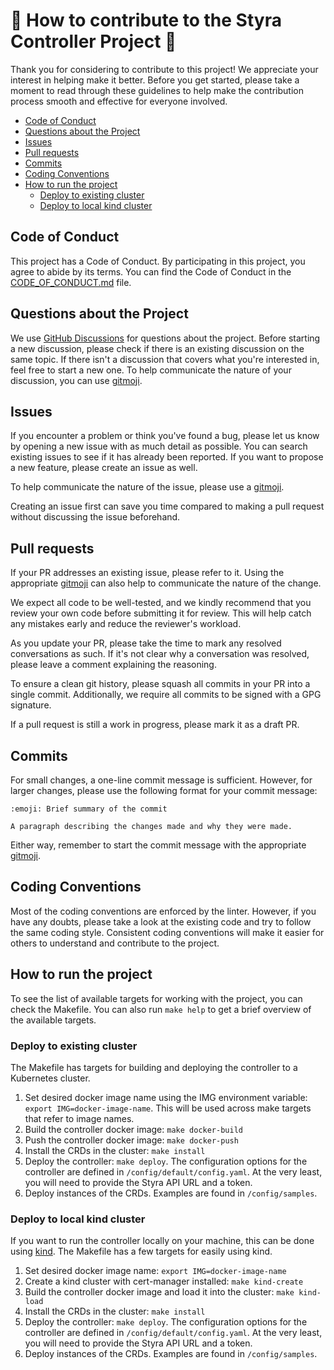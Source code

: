 # :star2: How to contribute to the Styra Controller Project :star2:

Thank you for considering to contribute to this project! We appreciate your
interest in helping make it better. Before you get started, please take a
moment to read through these guidelines to help make the contribution process
smooth and effective for everyone involved.

- [Code of Conduct](#code-of-conduct)
- [Questions about the Project](#questions-about-the-project)
- [Issues](#issues)
- [Pull requests](#pull-requests)
- [Commits](#commits)
- [Coding Conventions](#coding-conventions)
- [How to run the project](#how-to-run-the-project)
  - [Deploy to existing cluster](#deploy-to-existing-cluster)
  - [Deploy to local kind cluster](#deploy-to-local-kind-cluster)

## Code of Conduct

This project has a Code of Conduct. By participating in this project, you agree
to abide by its terms. You can find the Code of Conduct in the
[CODE_OF_CONDUCT.md](CODE_OF_CONDUCT.md) file.

## Questions about the Project

We use 
[GitHub Discussions](https://github.com/Bankdata/styra-controller/discussions)
for questions about the project. Before starting a new discussion, please check
if there is an existing discussion on the same topic. If there isn't a
discussion that covers what you're interested in, feel free to start a new one.
To help communicate the nature of your discussion, you can use
[gitmoji](https://gitmoji.dev/).

## Issues

If you encounter a problem or think you've found a bug, please let us know by
opening a new issue with as much detail as possible. You can search existing
issues to see if it has already been reported. If you want to propose a new
feature, please create an issue as well.

To help communicate the nature of the issue, please use a
[gitmoji](https://gitmoji.dev/).

Creating an issue first can save you time compared to making a pull request
without discussing the issue beforehand.

## Pull requests

If your PR addresses an existing issue, please refer to it. Using the
appropriate [gitmoji](https://gitmoji.dev/) can also help to communicate the
nature of the change.

We expect all code to be well-tested, and we kindly recommend that you review
your own code before submitting it for review. This will help catch any
mistakes early and reduce the reviewer's workload.

As you update your PR, please take the time to mark any resolved conversations
as such. If it's not clear why a conversation was resolved, please leave a
comment explaining the reasoning.

To ensure a clean git history, please squash all commits in your PR into a
single commit. Additionally, we require all commits to be signed with a GPG
signature.

If a pull request is still a work in progress, please mark it as a draft PR.

## Commits

For small changes, a one-line commit message is sufficient. However, for larger
changes, please use the following format for your commit message:

```
:emoji: Brief summary of the commit

A paragraph describing the changes made and why they were made.
```

Either way, remember to start the commit message with the appropriate
[gitmoji](https://gitmoji.dev/).

## Coding Conventions

Most of the coding conventions are enforced by the linter. However, if you have
any doubts, please take a look at the existing code and try to follow the same
coding style. Consistent coding conventions will make it easier for others to
understand and contribute to the project.

## How to run the project

To see the list of available targets for working with the project, you can
check the Makefile. You can also run `make help` to get a brief overview of the
available targets.

### Deploy to existing cluster

The Makefile has targets for building and deploying the controller to a
Kubernetes cluster.

1. Set desired docker image name using the IMG environment variable: `export
   IMG=docker-image-name`. This will be used across make targets that refer to
   image names.
2. Build the controller docker image: `make docker-build`
3. Push the controller docker image: `make docker-push`
4. Install the CRDs in the cluster: `make install`
5. Deploy the controller: `make deploy`. The configuration options for the
   controller are defined in `/config/default/config.yaml`. At the very least,
   you will need to provide the Styra API URL and a token.
6. Deploy instances of the CRDs. Examples are found in `/config/samples`.

### Deploy to local kind cluster

If you want to run the controller locally on your machine, this can be done
using [kind](https://kind.sigs.k8s.io/). The Makefile has a few targets for
easily using kind.

1. Set desired docker image name: `export IMG=docker-image-name`
2. Create a kind cluster with cert-manager installed: `make kind-create`
3. Build the controller docker image and load it into the cluster: 
   `make kind-load`
5. Install the CRDs in the cluster: `make install`
6. Deploy the controller: `make deploy`. The configuration options for the
   controller are defined in `/config/default/config.yaml`. At the very least,
   you will need to provide the Styra API URL and a token.
7. Deploy instances of the CRDs. Examples are found in `/config/samples`.
